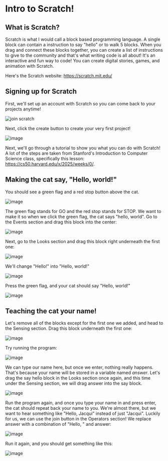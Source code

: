 # Intro to Scratch!

## What is Scratch?

Scratch is what I would call a block based programming language. A single block can contain a instruction to say "hello" or to walk 5 blocks. When you drag and connect these blocks together, you can create a list of instructions to give to the community and that's what writing code is all about! It's an interactive and fun way to code! You can create digital stories, games, and animation with Scratch.

Here's the Scratch website: https://scratch.mit.edu/

## Signing up for Scratch

First, we'll set up an account with Scratch so you can come back to your projects anytime!

![join scratch](https://github.com/user-attachments/assets/cb240225-a824-435a-bf0f-5097b56946de)

Next, click the create button to create your very first project!

![image](https://github.com/user-attachments/assets/eeeb317e-d1ff-4d4a-a10e-c12a1441a073)

Next, we'll go through a tutorial to show you what you can do with Scratch! A lot of the steps are taken from Stanford's Introduction to Computer Science class, specifically this lesson: https://cs50.harvard.edu/x/2025/weeks/0/.

## Making the cat say, "Hello, world!"

You should see a green flag and a red stop button above the cat. 

![image](https://github.com/user-attachments/assets/5791f4f2-1835-4179-a5d8-b2f3dda539b2)

The green flag stands for GO and the red stop stands for STOP. We want to make it so when we click the green flag, the cat says "hello, world". Go to the Events section and drag this block into the center: 

![image](https://github.com/user-attachments/assets/9257534f-d470-435f-b4dc-11fadb401720)

Next, go to the Looks section and drag this block right underneath the first one:

![image](https://github.com/user-attachments/assets/926c852d-4d7f-4ccf-9a9f-f9419b64b9fd)

We'll change "Hello!" into "Hello, world!"

![image](https://github.com/user-attachments/assets/2722f9c1-a052-4154-888c-52a32f0aaeff)

Press the green flag, and your cat should say "Hello, world!"

![image](https://github.com/user-attachments/assets/10882aec-c36e-4534-a982-8d22b9a63b7d)

## Teaching the cat your name!

Let's remove all of the blocks except for the first one we added, and head to the Sensing section. Drag this block underneath the first one:

![image](https://github.com/user-attachments/assets/6f80cba5-72a6-47b5-af40-2cfef2c0935b)

Try running the program:

![image](https://github.com/user-attachments/assets/17c70fae-3cac-47ad-8847-e4f22519e9ac)

We can type our name here, but once we enter, nothing really happens. That's because your name will be stored in a variable named *answer*. Let's drag the say hello block in the Looks section once again, and this time under the Sensing section, we will drag answer into the say block.

![image](https://github.com/user-attachments/assets/43bb27b5-787d-4d7c-a375-0d8b46cbfd2c)

Run the program again, and once you type your name in and press enter, the cat should repeat back your name to you. We're almost there, but we want to hear something like "Hello, Jacqui" instead of just "Jacqui". Luckily for us, we can use the join button in the Operators section! We replace answer with a combination of "Hello, " and answer:

![image](https://github.com/user-attachments/assets/28763978-329b-4e80-b7a6-a43aa01a4ac4)

Run it again, and you should get something like this: 

![image](https://github.com/user-attachments/assets/a6111e48-d1a3-4fb7-acaa-00b56648c22c)
